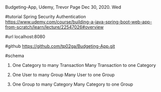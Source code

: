 Budgeting-App, Udemy, Trevor Page
Dec 30, 2020. Wed

#tutorial
Spring Security Authentication
https://www.udemy.com/course/building-a-java-spring-boot-web-app-from-scratch/learn/lecture/22547026#overview

#url 
localhost:8080

#github
https://github.com/tp02ga/Budgeting-App.git

#schema
1. One Category to many Transaction
   Many Transaction to one Category

2. One User to many Group
   Many User to one Group

3. One Group to many Category
   Many Category to one Group




